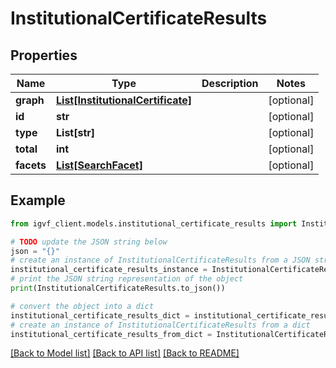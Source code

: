 # InstitutionalCertificateResults


## Properties

Name | Type | Description | Notes
------------ | ------------- | ------------- | -------------
**graph** | [**List[InstitutionalCertificate]**](InstitutionalCertificate.md) |  | [optional] 
**id** | **str** |  | [optional] 
**type** | **List[str]** |  | [optional] 
**total** | **int** |  | [optional] 
**facets** | [**List[SearchFacet]**](SearchFacet.md) |  | [optional] 

## Example

```python
from igvf_client.models.institutional_certificate_results import InstitutionalCertificateResults

# TODO update the JSON string below
json = "{}"
# create an instance of InstitutionalCertificateResults from a JSON string
institutional_certificate_results_instance = InstitutionalCertificateResults.from_json(json)
# print the JSON string representation of the object
print(InstitutionalCertificateResults.to_json())

# convert the object into a dict
institutional_certificate_results_dict = institutional_certificate_results_instance.to_dict()
# create an instance of InstitutionalCertificateResults from a dict
institutional_certificate_results_from_dict = InstitutionalCertificateResults.from_dict(institutional_certificate_results_dict)
```
[[Back to Model list]](../README.md#documentation-for-models) [[Back to API list]](../README.md#documentation-for-api-endpoints) [[Back to README]](../README.md)


